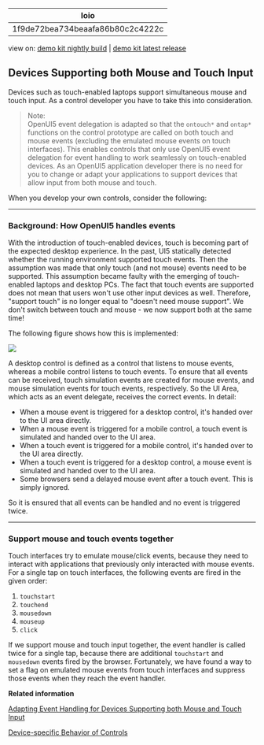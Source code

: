 <!-- loio1f9de72bea734beaafa86b80c2c4222c -->

| loio |
| -----|
| 1f9de72bea734beaafa86b80c2c4222c |

<div id="loio">

view on: [demo kit nightly build](https://openui5nightly.hana.ondemand.com/#/topic/1f9de72bea734beaafa86b80c2c4222c) | [demo kit latest release](https://openui5.hana.ondemand.com/#/topic/1f9de72bea734beaafa86b80c2c4222c)</div>

## Devices Supporting both Mouse and Touch Input

Devices such as touch-enabled laptops support simultaneous mouse and touch input. As a control developer you have to take this into consideration.

> Note:  
> OpenUI5 event delegation is adapted so that the `ontouch*` and `ontap*` functions on the control prototype are called on both touch and mouse events \(excluding the emulated mouse events on touch interfaces\). This enables controls that only use OpenUI5 event delegation for event handling to work seamlessly on touch-enabled devices. As an OpenUI5 application developer there is no need for you to change or adapt your applications to support devices that allow input from both mouse and touch.

When you develop your own controls, consider the following:

***

### Background: How OpenUI5 handles events

With the introduction of touch-enabled devices, touch is becoming part of the expected desktop experience. In the past, UI5 statically detected whether the running environment supported touch events. Then the assumption was made that only touch \(and not mouse\) events need to be supported. This assumption became faulty with the emerging of touch-enabled laptops and desktop PCs. The fact that touch events are supported does not mean that users won't use other input devices as well. Therefore, "support touch" is no longer equal to "doesn't need mouse support". We don't switch between touch and mouse - we now support both at the same time!

The following figure shows how this is implemented:

 ![](loio56d796e4026f463ab92c1ec10818f339_LowRes.png) 

A desktop control is defined as a control that listens to mouse events, whereas a mobile control listens to touch events. To ensure that all events can be received, touch simulation events are created for mouse events, and mouse simulation events for touch events, respectively. So the UI Area, which acts as an event delegate, receives the correct events. In detail:

-   When a mouse event is triggered for a desktop control, it's handed over to the UI area directly.
-   When a mouse event is triggered for a mobile control, a touch event is simulated and handed over to the UI area.
-   When a touch event is triggered for a mobile control, it's handed over to the UI area directly.
-   When a touch event is triggered for a desktop control, a mouse event is simulated and handed over to the UI area.
-   Some browsers send a delayed mouse event after a touch event. This is simply ignored.

So it is ensured that all events can be handled and no event is triggered twice.

***

### Support mouse and touch events together

Touch interfaces try to emulate mouse/click events, because they need to interact with applications that previously only interacted with mouse events. For a single tap on touch interfaces, the following events are fired in the given order:

1.  `touchstart`
2.  `touchend`
3.  `mousedown`
4.  `mouseup`
5.  `click`

If we support mouse and touch input together, the event handler is called twice for a single tap, because there are additional `touchstart` and `mousedown` events fired by the browser. Fortunately, we have found a way to set a flag on emulated mouse events from touch interfaces and suppress those events when they reach the event handler.

**Related information**  


[Adapting Event Handling for Devices Supporting both Mouse and Touch Input](Adapting_Event_Handling_for_Devices_Supporting_both_Mouse_and_Touch_Input_b54d7d7.md)

[Device-specific Behavior of Controls](Device-specific_Behavior_of_Controls_a53ec81.md)

